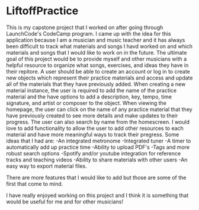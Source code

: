 # LiftoffPractice

This is my capstone project that I worked on after going through LaunchCode's CodeCamp program.
I came up with the idea for this application because I am a musician and music teacher and it has always been difficult to track what materials and songs I havd worked on and which materials and songs that I would like to work on in the future.
The ultimate goal of this project would be to provide myself and other musicians with a helpful resource to organize what songs, exercises, and ideas they have in their repitore.
A user should be able to create an account or log in to create new objects which represent their practice materials and access and update all of the materials that they have previously added.
When creating a new material instance, the user is required to add the name of the practice material and the have options to add a description, key, tempo, time signature, and artist or composer to the object.
When viewing the homepage, the user can click on the name of any practice material that they have previously created to see more details and make updates to their progress.
The user can also search by name from the homescreen.
I would love to add functionality to allow the user to add other resources to each material and have more meaningful ways to track their pregress.
Some ideas that I had are:
-An integrated metronome
-Integrated tuner
-A timer to automatically add up practice time
-Ability to upload PDF's
-Tags and more robust search options
-Spotify and/or youtube integration for reference tracks and teaching videos
-Ability to share materials with other users
-An easy way to export material files.

There are more features that I would like to add but those are some of the first that come to mind.

I have really enjoyed working on this project and I think it is something that would be useful for me and for other musicians!
